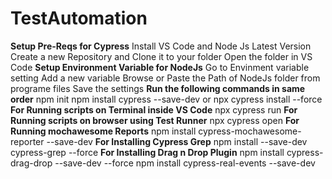 # TestAutomation

**Setup Pre-Reqs for Cypress**
Install VS Code and Node Js Latest Version
Create a new Repository and Clone it to your folder
Open the folder in VS Code
**Setup Environment Variable for NodeJs**
Go to Envinment variable setting
Add a new variable
Browse or Paste the Path of NodeJs folder from programe files
Save the settings
**Run the following commands in same order**
npm init
npm install cypress --save-dev
or npx cypress install --force
**For Running scripts on Terminal inside VS Code**
npx cypress run
**For Running scripts on browser using Test Runner**
npx cypress open
**For Running mochawesome Reports**
npm install cypress-mochawesome-reporter --save-dev
**For Installing Cypress Grep**
npm install --save-dev cypress-grep --force
**For Installing Drag n Drop Plugin**
npm install cypress-drag-drop --save-dev --force
npm install cypress-real-events --save-dev
